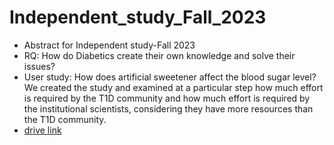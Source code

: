 # Independent_study_Fall_2023
- Abstract for Independent study-Fall 2023
- RQ: How do Diabetics create their own knowledge and solve their issues?
- User study: How does artificial sweetener affect the blood sugar level? We created the study and
examined at a particular step how much effort is required by the T1D
community and how much effort is required by the institutional scientists,
considering they have more resources than the T1D community.
- [drive link](https://drive.google.com/file/d/1ewmNkJyvzRHUdEAzSXVCqc2h2EBxhd-b/view?usp=sharing)
